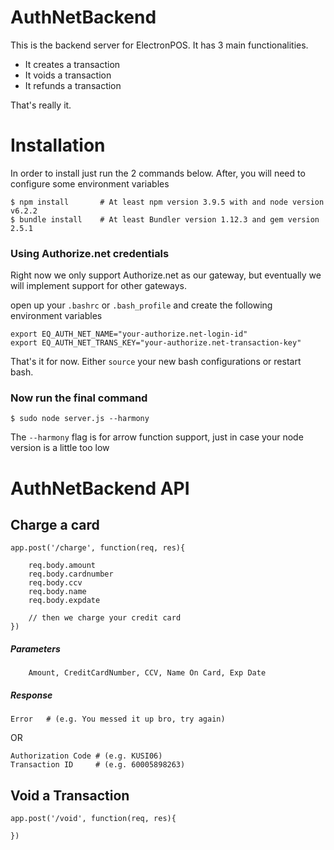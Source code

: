 # AuthNetBackend

This is the backend server for ElectronPOS. It has 3 main functionalities.

* It creates a transaction
* It voids a transaction
* It refunds a transaction

That's really it.

# Installation

In order to install just run the 2 commands below. After, you will need to configure
some environment variables

    $ npm install       # At least npm version 3.9.5 with and node version v6.2.2
    $ bundle install    # At least Bundler version 1.12.3 and gem version 2.5.1

### Using Authorize.net credentials
Right now we only support Authorize.net as our gateway, but eventually we will
implement support for other gateways.


open up your `.bashrc` or `.bash_profile` and create the following environment variables

    export EQ_AUTH_NET_NAME="your-authorize.net-login-id"
    export EQ_AUTH_NET_TRANS_KEY="your-authorize.net-transaction-key"

That's it for now. Either `source` your new bash configurations or restart bash.

### Now run the final command

    $ sudo node server.js --harmony

The `--harmony` flag is for arrow function support, just in case your node version is a little too low


# AuthNetBackend API

## Charge a card

    app.post('/charge', function(req, res){

        req.body.amount
        req.body.cardnumber
        req.body.ccv
        req.body.name
        req.body.expdate

        // then we charge your credit card
    })


   ##### Parameters  
        Amount, CreditCardNumber, CCV, Name On Card, Exp Date
   ##### Response  
    Error   # (e.g. You messed it up bro, try again)

OR

    Authorization Code # (e.g. KUSI06)
    Transaction ID     # (e.g. 60005898263)

## Void a Transaction 

    app.post('/void', function(req, res){

    })
